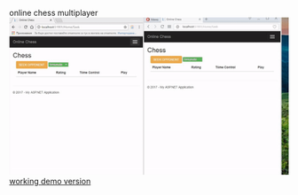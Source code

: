 online chess multiplayer
<br>
<img src="chess.gif" alt="Chess gif" >
<br>
<a href="http://chessweb.azurewebsites.net/">working demo version</a>
